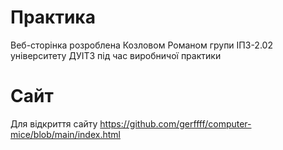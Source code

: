 # Практика
Веб-сторінка розроблена Козловом Романом групи ІПЗ-2.02 університету ДУІТЗ під час виробничої практики
# Сайт
Для відкриття сайту 
https://github.com/gerffff/computer-mice/blob/main/index.html
